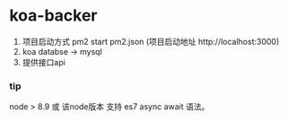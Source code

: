 # koa-backer
1. 项目启动方式 pm2 start pm2.json (项目启动地址 http://localhost:3000)
2.  koa databse -> mysql
3. 提供接口api
### tip
node > 8.9 或 该node版本 支持 es7 async await 语法。